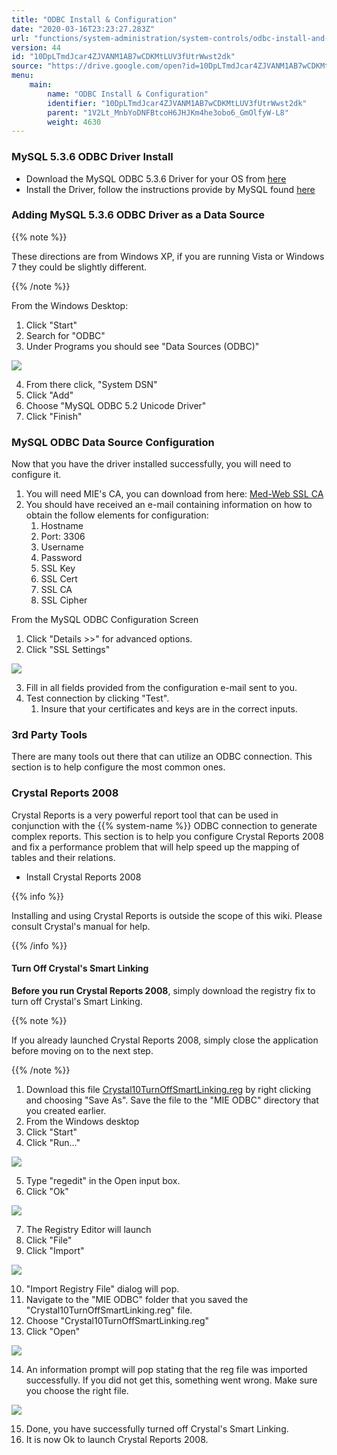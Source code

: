 ```yaml
---
title: "ODBC Install & Configuration"
date: "2020-03-16T23:23:27.283Z"
url: "functions/system-administration/system-controls/odbc-install-and-configuration.html"
version: 44
id: "10DpLTmdJcar4ZJVANM1AB7wCDKMtLUV3fUtrWwst2dk"
source: "https://drive.google.com/open?id=10DpLTmdJcar4ZJVANM1AB7wCDKMtLUV3fUtrWwst2dk"
menu:
    main:
        name: "ODBC Install & Configuration"
        identifier: "10DpLTmdJcar4ZJVANM1AB7wCDKMtLUV3fUtrWwst2dk"
        parent: "1V2Lt_MnbYoDNFBtcoH6JHJKm4he3obo6_GmOlfyW-L8"
        weight: 4630
---
```

### MySQL 5.3.6 ODBC Driver Install

* Download the MySQL ODBC 5.3.6 Driver for your OS from [here](http://dev.mysql.com/downloads/connector/odbc/)
* Install the Driver, follow the instructions provide by MySQL found [here](http://dev.mysql.com/doc/connector-odbc/en/connector-odbc-installation-binary-windows.html#connector-odbc-installation-binary-windows-installer)

### Adding MySQL 5.3.6 ODBC Driver as a Data Source

{{% note %}}

These directions are from Windows XP, if you are running Vista or Windows 7 they could be slightly different.

{{% /note %}}




From the Windows Desktop:



1. Click "Start"
2. Search for "ODBC"
3. Under Programs you should see "Data Sources (ODBC)"



![](odbc-install-and-configuration.images/image1.png)



4. From there click, "System DSN"
5. Click "Add"
6. Choose "MySQL ODBC 5.2 Unicode Driver"
7. Click "Finish"

### MySQL ODBC Data Source Configuration

Now that you have the driver installed successfully, you will need to configure it.

1. You will need MIE's CA, you can download from here: [Med-Web SSL CA](med-web-ssl-certificate-authority.html)
2. You should have received an e-mail containing information on how to obtain the follow elements for configuration:
    1. Hostname
    2. Port: 3306
    3. Username
    4. Password
    5. SSL Key
    6. SSL Cert
    7. SSL CA
    8. SSL Cipher



From the MySQL ODBC Configuration Screen

1. Click "Details >>" for advanced options.
2. Click "SSL Settings"



![](odbc-install-and-configuration.images/image7.png)



3. Fill in all fields provided from the configuration e-mail sent to you.
4. Test connection by clicking "Test".
    1. Insure that your certificates and keys are in the correct inputs.

### 3rd Party Tools

There are many tools out there that can utilize an ODBC connection. This section is to help configure the most common ones.

### Crystal Reports 2008

Crystal Reports is a very powerful report tool that can be used in conjunction with the {{% system-name %}} ODBC connection to generate complex reports. This section is to help you configure Crystal Reports 2008 and fix a performance problem that will help speed up the mapping of tables and their relations.

* Install Crystal Reports 2008

{{% info %}}

Installing and using Crystal Reports is outside the scope of this wiki. Please consult Crystal's manual for help.

{{% /info %}}


#### Turn Off Crystal's Smart Linking

**Before you run Crystal Reports 2008**, simply download the registry fix to turn off Crystal's Smart Linking.

{{% note %}}

If you already launched Crystal Reports 2008, simply close the application before moving on to the next step.

{{% /note %}}


1. Download this file [Crystal10TurnOffSmartLinking.reg](https://miewiki.med-web.com/wiki/images/7/72/Crystal10TurnOffSmartLinking.reg) by right clicking and choosing "Save As". Save the file to the "MIE ODBC" directory that you created earlier.
2. From the Windows desktop
3. Click "Start"
4. Click "Run..."



![](odbc-install-and-configuration.images/image6.png)



5. Type "regedit" in the Open input box.
6. Click "Ok"



![](odbc-install-and-configuration.images/image4.png)



7. The Registry Editor will launch
8. Click "File"
9. Click "Import"



![](odbc-install-and-configuration.images/image5.png)



10. "Import Registry File" dialog will pop.
11. Navigate to the "MIE ODBC" folder that you saved the "Crystal10TurnOffSmartLinking.reg" file.
12. Choose "Crystal10TurnOffSmartLinking.reg"
13. Click "Open"



![](odbc-install-and-configuration.images/image3.png)



14. An information prompt will pop stating that the reg file was imported successfully. If you did not get this, something went wrong. Make sure you choose the right file.



![](odbc-install-and-configuration.images/image2.png)



15. Done, you have successfully turned off Crystal's Smart Linking.
16. It is now Ok to launch Crystal Reports 2008.
